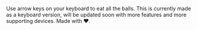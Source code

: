 Use arrow keys on your keyboard to eat all the balls. This is currently made as a keyboard version, will be updated soon with more features and more supporting devices.
Made with ❤️.
